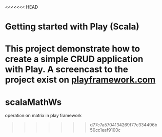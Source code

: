 <<<<<<< HEAD
# Getting started with Play (Scala)

This project demonstrate how to create a simple CRUD application with Play. A screencast to the project exist on [playframework.com](http://playframework.com)
=======
scalaMathWs
===========

operation on matrix in play framework
>>>>>>> d77c7a5704134269f77e334496b50cc1eaf9100c
